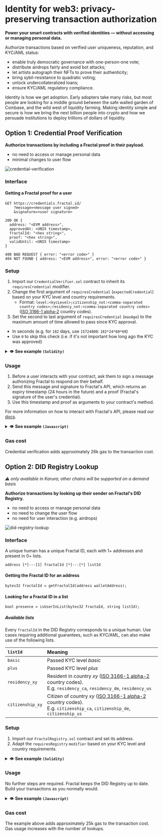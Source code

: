 # Identity for web3: privacy-preserving transaction authorization

**Power your smart contracts with verified identities — without accessing or managing personal data.**

Authorize transactions based on verified user uniqueness, reputation, and KYC/AML status:

- enable truly democratic governance with one-person-one vote;
- distribute airdrops fairly and avoid bot attacks;
- let artists autograph their NFTs to prove their authenticity;
- bring sybil-resistance to quadratic voting;
- unlock undercollateralized loans;
- ensure KYC/AML regulatory compliance.

Identity is how we get adoption. Early adopters take many risks, but most people are looking for a middle ground between the safe walled garden of Coinbase, and the wild west of liquidity farming. Making identity simple and secure is how we bring the next billion people into crypto and how we persuade institutions to deploy trillions of dollars of liquidity.

## Option 1: Credential Proof Verification

**Authorize transactions by including a Fractal proof in their payload.**

- no need to access or manage personal data
- minimal changes to user flow

![credential-verification](https://user-images.githubusercontent.com/365821/166981914-ed1d1888-9858-4989-8054-014a1937daae.png)

### Interface

#### Getting a Fractal proof for a user

```
GET https://credentials.fractal.id/
    ?message=<message user signed>
    &signature=<user signature>

200 OK {
  address: "<EVM address>",
  approvedAt: <UNIX timestamp>,
  fractalId: "<hex string>",
  proof: "<hex string>",
  validUntil: <UNIX timestamp>
}

400 BAD REQUEST { error: "<error code>" }
404 NOT FOUND { address: "<EVM address>", error: "<error code>" }
```

### Setup

1. Import our `CredentialVerifier.sol` contract to inherit its `requiresCredential` modifier.
1. Change the first argument of `requiresCredential` (`expectedCredential`) based on your KYC level and country requirements.
   - Format: `level:<kycLevel>;citizenship_not:<comma-separated country codes>;residency_not:<comma-separated country codes>` ([ISO 3166-1 alpha-2](https://en.wikipedia.org/wiki/ISO_3166-1_alpha-2) country codes).
1. Set the second to last argument of `requiresCredential` (`maxAge`) to the maximum amount of time allowed to pass since KYC approval.

- In seconds (e.g. for `182` days, use `15724800`: `182*24*60*60`)
- Use `0` to skip this check (i.e. if it's not important how long ago the KYC was approved)

<details>
  <summary>👁️ <strong>See example <code>(Solidity)</code></strong></summary>

```solidity
import "github.com/trustfractal/web3-identity/CredentialVerifier.sol";

contract Main is CredentialVerifier {
    function main(
        /* your transaction arguments go here */
        bytes calldata proof,
        uint validUntil,
        uint approvedAt,
        string memory fractalId
    ) external requiresCredential("plus;not:ca,de,us", proof, validUntil, approvedAt, 15724800, fractalId) {
        /* your transaction logic goes here */
    }
}
```

</details>

### Usage

1. Before a user interacts with your contract, ask them to sign a message authorizing Fractal to respond on their behalf.
1. Send this message and signature to Fractal's API, which returns an expiry timestamp (24 hours in the future) and a proof (Fractal's signature of the user's credential).
1. Use this timestamp and proof as arguments to your contract's method.

For more information on how to interact with Fractal's API, please read our [docs](https://docs.developer.fractal.id/fractal-credentials-api).

<details>
  <summary>👁️ <strong>See example <code>(Javascript)</code></strong></summary>

```javascript
// using web3.js and MetaMask

const message = `I authorize Defistarter (dc3aa1910acbb7ff4d22c07e43a6926adc3a81305a9355a304410048c9a91afd) to get a proof from Fractal that:
- I passed KYC level plus+liveness
- I am not a citizen of the following countries: Germany (DE)
- I am not a resident of the following countries: Germany (DE)`;

const account = (await web3.eth.getAccounts())[0];
const signature = await ethereum.request({
  method: "personal_sign",
  params: [message, account],
});

const { address, approvedAt, fractalId, proof, validUntil } =
  await FractalAPI.getProof(message, signature);

const mainContract = new web3.eth.Contract(contractABI, contractAddress);
mainContract.methods
  .main(proof, validUntil, approvedAt, fractalId)
  .send({ from: account });
```

</details>

### Gas cost

Credential verification adds approximately 26k gas to the transaction cost.

## Option 2: DID Registry Lookup

_⚠️ only available in Karura; other chains will be supported on a demand basis_

**Authorize transactions by looking up their sender on Fractal's DID Registry.**

- no need to access or manage personal data
- no need to change the user flow
- no need for user interaction (e.g. airdrops)

![did-registry-lookup](https://user-images.githubusercontent.com/365821/166981861-3966c717-ffcc-4162-b6f0-5dd9e0ac4a76.png)

### Interface

A unique human has a unique Fractal ID, each with 1+ addresses and present in 0+ lists.

```
address [*]---[1] fractalId [*]---[*] listId
```

#### Getting the Fractal ID for an address

```solidity
bytes32 fractalId = getFractalId(address walletAddress);
```

#### Looking for a Fractal ID in a list

```solidity
bool presence = isUserInList(bytes32 fractaId, string listId);
```

##### Available lists

Every `fractalId` in the DID Registry corresponds to a unique human. Use cases requiring additional guarantees, such as KYC/AML, can also make use of the following lists.

| `listId`         | Meaning                                                                                                                                                                      |
| :--------------- | :--------------------------------------------------------------------------------------------------------------------------------------------------------------------------- |
| `basic`          | Passed KYC level _basic_                                                                                                                                                     |
| `plus`           | Passed KYC level _plus_                                                                                                                                                      |
| `residency_xy`   | Resident in country _xy_ ([ISO 3166-1 alpha-2](https://en.wikipedia.org/wiki/ISO_3166-1_alpha-2) country codes).<br>E.g. `residency_ca`, `residency_de`, `residency_us`      |
| `citizenship_xy` | Citizen of country _xy_ ([ISO 3166-1 alpha-2](https://en.wikipedia.org/wiki/ISO_3166-1_alpha-2) country codes).<br>E.g. `citizenship_ca`, `citizenship_de`, `citizenship_us` |

### Setup

1. Import our `FractalRegistry.sol` contract and set its address.
1. Adapt the `requiresRegistry` `modifier` based on your KYC level and country requirements.

<details>
  <summary>👁️ <strong>See example <code>(Solidity)</code></strong></summary>

```solidity
import {FractalRegistry} from "github.com/trustfractal/web3-identity/FractalRegistry.sol";

contract Main {
  FractalRegistry registry = FractalRegistry(0x5FD6eB55D12E759a21C09eF703fe0CBa1DC9d88D);

  modifier requiresRegistry(
      string memory allowedLevel,
      string[3] memory blockedResidencyCountries,
      string[2] memory blockedCitizenshipCountries
  ) {
      bytes32 fractalId = registry.getFractalId(msg.sender);

      require(fractalId != 0);

      require(registry.isUserInList(fractalId, allowedLevel));

      for (uint256 i = 0; i < blockedResidencyCountries.length; i++) {
          require(!registry.isUserInList(fractalId, string.concat("residency_", blockedResidencyCountries[i])));
      }

      for (uint256 i = 0; i < blockedCitizenshipCountries.length; i++) {
          require(!registry.isUserInList(fractalId, string.concat("citizenship_", blockedCitizenshipCountries[i])));
      }

      _;
  }

  function main(
      /* your transaction arguments go here */
  ) external requiresRegistry("plus", ["ca", "de", "us"], ["de", "us"]) {
      /* your transaction logic goes here */
  }
}
```

</details>

### Usage

No further steps are required. Fractal keeps the DID Registry up to date. Build your transactions as you normally would.

<details>
  <summary>👁️ <strong>See example <code>(Javascript)</code></strong></summary>

```javascript
// using web3.js

const mainContract = new web3.eth.Contract(contractABI, contractAddress);
mainContract.methods.main(validUntil, proof).send({ from: account });
```

</details>

### Gas cost

The example above adds approximately 25k gas to the transaction cost. Gas usage increases with the number of lookups.
